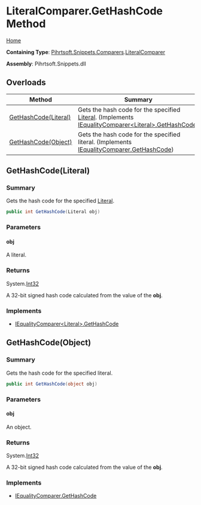 <a name="_top"></a>

# LiteralComparer\.GetHashCode Method

[Home](../../../../../README.md#_top)

**Containing Type**: [Pihrtsoft.Snippets.Comparers](../../README.md#_top)\.[LiteralComparer](../README.md#_top)

**Assembly**: Pihrtsoft\.Snippets\.dll

## Overloads

| Method | Summary |
| ------ | ------- |
| [GetHashCode(Literal)](#Pihrtsoft_Snippets_Comparers_LiteralComparer_GetHashCode_Pihrtsoft_Snippets_Literal_) | Gets the hash code for the specified [Literal](../../../Literal/README.md#_top)\. \(Implements [IEqualityComparer\<Literal>.GetHashCode](https://docs.microsoft.com/en-us/dotnet/api/system.collections.generic.iequalitycomparer-1.gethashcode)\) |
| [GetHashCode(Object)](#Pihrtsoft_Snippets_Comparers_LiteralComparer_GetHashCode_System_Object_) | Gets the hash code for the specified literal\. \(Implements [IEqualityComparer.GetHashCode](https://docs.microsoft.com/en-us/dotnet/api/system.collections.iequalitycomparer.gethashcode)\) |

## GetHashCode\(Literal\) <a name="Pihrtsoft_Snippets_Comparers_LiteralComparer_GetHashCode_Pihrtsoft_Snippets_Literal_"></a>

### Summary

Gets the hash code for the specified [Literal](../../../Literal/README.md#_top)\.

```csharp
public int GetHashCode(Literal obj)
```

### Parameters

#### obj

A literal\.

### Returns

System\.[Int32](https://docs.microsoft.com/en-us/dotnet/api/system.int32)

A 32\-bit signed hash code calculated from the value of the **obj**\.

### Implements

* [IEqualityComparer\<Literal>.GetHashCode](https://docs.microsoft.com/en-us/dotnet/api/system.collections.generic.iequalitycomparer-1.gethashcode)

## GetHashCode\(Object\) <a name="Pihrtsoft_Snippets_Comparers_LiteralComparer_GetHashCode_System_Object_"></a>

### Summary

Gets the hash code for the specified literal\.

```csharp
public int GetHashCode(object obj)
```

### Parameters

#### obj

An object\.

### Returns

System\.[Int32](https://docs.microsoft.com/en-us/dotnet/api/system.int32)

A 32\-bit signed hash code calculated from the value of the **obj**\.

### Implements

* [IEqualityComparer.GetHashCode](https://docs.microsoft.com/en-us/dotnet/api/system.collections.iequalitycomparer.gethashcode)
